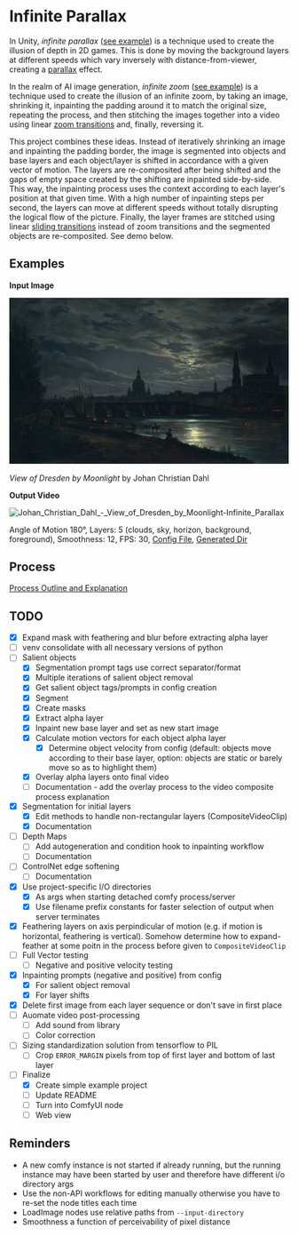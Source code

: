 
# Infinite Parallax

In Unity, *infinite parallax* ([see example](https://www.youtube.com/watch?v=MEy-kIGE-lI)) is a technique used to create the illusion of depth in 2D games. This is done by moving the background layers at different speeds which vary inversely with distance-from-viewer, creating a [parallax](https://en.wikipedia.org/wiki/Parallax) effect.

In the realm of AI image generation, *infinite zoom* ([see example](https://www.youtube.com/watch?v=yDCUTyZD--E)) is a technique used to create the illusion of an infinite zoom, by taking an image, shrinking it, inpainting the padding around it to match the original size, repeating the process, and then stitching the images together into a video using linear [zoom transitions](https://www.youtube.com/watch?v=G01V09CWTJY&t=1s) and, finally, reversing it.

This project combines these ideas. Instead of iteratively shrinking an image and inpainting the padding border, the image is segmented into objects and base layers and each object/layer is shifted in accordance with a given vector of motion. The layers are re-composited after being shifted and the gaps of empty space created by the shifting are inpainted side-by-side. This way, the inpainting process uses the context according to each layer's position at that given time. With a high number of inpainting steps per second, the layers can move at different speeds without totally disrupting the logical flow of the picture. Finally, the layer frames are stitched using linear [sliding transitions](https://www.youtube.com/shorts/S6Ywp-598HI) instead of zoom transitions and the segmented objects are re-composited. See demo below. 

## Examples

**Input Image**

![Johan_Christian_Dahl_-_View_of_Dresden_by_Moonlight](docs/demo/1600px-Johan_Christian_Dahl_-_View_of_Dresden_by_Moonlight_-_Google_Art_Project.jpg)

*View of Dresden by Moonlight* by Johan Christian Dahl

**Output Video**


![Johan_Christian_Dahl_-_View_of_Dresden_by_Moonlight-Infinite_Parallax](projects/dresden/output/dresden-final_parallax_video.gif)

Angle of Motion 180°, Layers: 5 (clouds, sky, horizon, background, foreground), Smoothness: 12, FPS: 30, [Config File](projects/dresden/config.json), [Generated Dir](projects/dresden)

## Process

[Process Outline and Explanation](docs/process_explanation.md)


## TODO

- [x] Expand mask with feathering and blur before extracting alpha layer
- [ ] venv consolidate with all necessary versions of python
- [ ] Salient objects
  - [x] Segmentation prompt tags use correct separator/format
  - [x] Multiple iterations of salient object removal
  - [x] Get salient object tags/prompts in config creation
  - [x] Segment
  - [x] Create masks
  - [x] Extract alpha layer
  - [x] Inpaint new base layer and set as new start image
  - [x] Calculate motion vectors for each object alpha layer
    - [x] Determine object velocity from config (default: objects move according to their base layer, option: objects are static or barely move so as to highlight them)
  - [x] Overlay alpha layers onto final video
  - [ ] Documentation - add the overlay process to the video composite process explanation
- [x] Segmentation for initial layers
  - [x] Edit methods to handle non-rectangular layers (CompositeVideoClip)
  - [x] Documentation
- [ ] Depth Maps 
  - [ ] Add autogeneration and condition hook to inpainting workflow
  - [ ] Documentation
- [ ] ControlNet edge softening
  - [ ] Documentation
- [x] Use project-specific I/O directories
  - [x] As args when starting detached comfy process/server
  - [x] Use filename prefix constants for faster selection of output when server terminates
- [x] Feathering layers on axis perpindicular of motion (e.g. if motion is horizontal, feathering is vertical). Somehow determine how to expand-feather at some poitn in the process before given to `CompositeVideoClip`
- [ ] Full Vector testing
  - [ ] Negative and positive velocity testing
- [x] Inpainting prompts (negative and positive) from config
  - [x] For salient object removal
  - [x] For layer shifts
- [x] Delete first image from each layer sequence or don't save in first place
- [ ] Auomate video post-processing
  - [ ] Add sound from library
  - [ ] Color correction
- [ ] Sizing standardization solution from tensorflow to PIL
  - [ ] Crop `ERROR_MARGIN` pixels from top of first layer and bottom of last layer 
- [ ] Finalize
  - [x] Create simple example project
  - [ ] Update README
  - [ ] Turn into ComfyUI node
  - [ ] Web view

## Reminders

- A new comfy instance is not started if already running, but the running instance may have been started by user and therefore have different i/o directory args
- Use the non-API workflows for editing manually otherwise you have to re-set the node titles each time
- LoadImage nodes use relative paths from `--input-directory`
- Smoothness a function of perceivability of pixel distance

